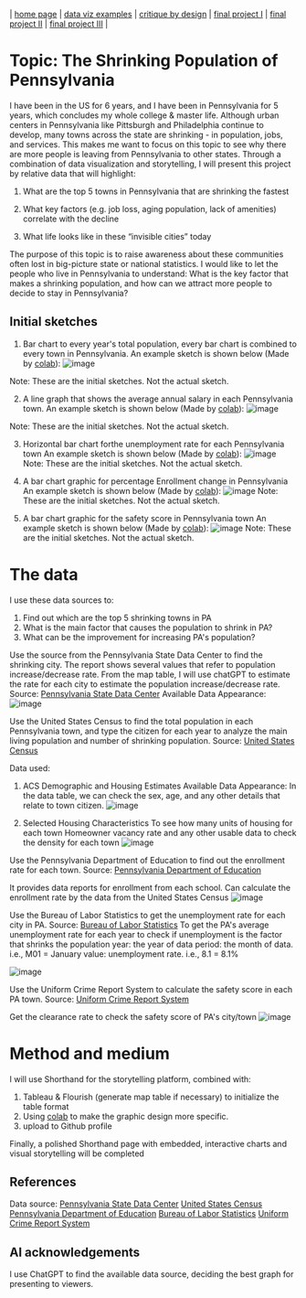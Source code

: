 | [home page](https://aa29zzjj.github.io/jerryh-online-portfolio/) | [data viz examples](dataviz-examples) | [critique by design](critique-by-design) | [final project I](final-project-part-one) | [final project II](final-project-part-two) | [final project III](final-project-part-three) |



# Topic: The Shrinking Population of Pennsylvania


I have been in the US for 6 years, and I have been in Pennsylvania for 5 years, which concludes my whole college & master life.
Although urban centers in Pennsylvania like Pittsburgh and Philadelphia continue to develop, many towns across the state are shrinking - in population, jobs, and services.
This makes me want to focus on this topic to see why there are more people is leaving from Pennsylvania to other states. Through a combination of data visualization and storytelling, I will present this project by relative data that will highlight:


1. What are the top 5 towns in Pennsylvania that are shrinking the fastest

2. What key factors (e.g. job loss, aging population, lack of amenities) correlate with the decline

3. What life looks like in these “invisible cities” today

The purpose of this topic is to raise awareness about these communities often lost in big-picture state or national statistics. I would like to let the people who live in Pennsylvania to understand: What is the key factor that makes a shrinking population, and how can we attract more people to decide to stay in Pennsylvania?

## Initial sketches
1. Bar chart to every year's total population, every bar chart is combined to every town in Pennsylvania.
An example sketch is shown below (Made by [colab](https://colab.research.google.com/)):
![image](https://github.com/user-attachments/assets/107a3d17-34b7-451e-ad8d-0fa867924582)

Note: These are the initial sketches. Not the actual sketch.

2. A line graph that shows the average annual salary in each Pennsylvania town.
An example sketch is shown below (Made by [colab](https://colab.research.google.com/)):
![image](https://github.com/user-attachments/assets/4f686d75-7d56-4d09-81d6-8cd1d15d8ee6)

Note: These are the initial sketches. Not the actual sketch.

3.  Horizontal bar chart forthe  unemployment rate for each Pennsylvania town
An example sketch is shown below (Made by [colab](https://colab.research.google.com/)):
![image](https://github.com/user-attachments/assets/0504fa6c-8218-4a82-b88a-599250d49a62)
Note: These are the initial sketches. Not the actual sketch.

4. A bar chart graphic for percentage Enrollment change in Pennsylvania
An example sketch is shown below (Made by [colab](https://colab.research.google.com/)):
![image](https://github.com/user-attachments/assets/2c7e1707-7229-4dfd-8a03-d1b9f6973f3b)
Note: These are the initial sketches. Not the actual sketch.

5. A bar chart graphic for the safety score in Pennsylvania town
An example sketch is shown below (Made by [colab](https://colab.research.google.com/)):
![image](https://github.com/user-attachments/assets/70554cd8-328e-41ab-b082-db4d8009400c)
Note: These are the initial sketches. Not the actual sketch.

# The data
I use these data sources to:
1. Find out which are the top 5 shrinking towns in PA
2. What is the main factor that causes the population to shrink in PA?
3. What can be the improvement for increasing PA's population?

Use the source from the Pennsylvania State Data Center to find the shrinking city.
The report shows several values that refer to population increase/decrease rate.
From the map table, I will use chatGPT to estimate the rate for each city to estimate the population increase/decrease rate.
Source: [Pennsylvania State Data Center](chrome-extension://bdfcnmeidppjeaggnmidamkiddifkdib/viewer.html?file=https://pasdc.hbg.psu.edu/sites/default/files/resources/2020-municipal-population-estimates-May_2021.pdf?utm_source=chatgpt.com)
Available Data Appearance:
![image](https://github.com/user-attachments/assets/9614bfcc-9fe4-46d0-998d-8654357262bc)


Use the United States Census to find the total population in each Pennsylvania town, and type the citizen for each year to analyze the main living population and number of shrinking population.
Source: [United States Census](https://data.census.gov/)

Data used:
1. ACS Demographic and Housing Estimates
Available Data Appearance:
In the data table, we can check the sex, age, and any other details that relate to town citizen.
![image](https://github.com/user-attachments/assets/5ca7eca4-3f05-425f-962a-911e907b53c3)

2. Selected Housing Characteristics
To see how many units of housing for each town Homeowner vacancy rate and any other usable data to check the density for each town
![image](https://github.com/user-attachments/assets/3a2af74c-d65a-45d3-adf4-4d2dc28f1275)

Use the Pennsylvania Department of Education to find out the enrollment rate for each town.
Source: [Pennsylvania Department of Education](https://www.pa.gov/agencies/education.html)

It provides data reports for enrollment from each school. Can calculate the enrollment rate by the data from the United States Census
![image](https://github.com/user-attachments/assets/70ffb6a4-bcec-482a-82f5-1edd67cb75e2)

Use the Bureau of Labor Statistics to get the unemployment rate for each city in PA.
Source: [Bureau of Labor Statistics](https://download.bls.gov/pub/time.series/la/)
To get the PA's average unemployment rate for each year to check if unemployment is the factor that shrinks the population
year: the year of data
period: the month of data. i.e., M01 = January
value: unemployment rate. i.e., 8.1 = 8.1%

![image](https://github.com/user-attachments/assets/d455be80-d7bf-4f11-b562-fec7411be42e)


Use the Uniform Crime Report System to calculate the safety score in each PA town.
Source: [Uniform Crime Report System](https://www.ucr.pa.gov/PAUCRSPUBLIC/Home/Index)

Get the clearance rate to check the safety score of PA's city/town
![image](https://github.com/user-attachments/assets/fd66dacb-44da-493d-bfa6-f24101799ff5)


# Method and medium
I will use Shorthand for the storytelling platform, combined with: 
1. Tableau & Flourish (generate map table if necessary) to initialize the table format
2. Using [colab](https://colab.research.google.com/) to make the graphic design more specific.
3. upload to Github profile

Finally, a polished Shorthand page with embedded, interactive charts and visual storytelling will be completed
## References
Data source: 
[Pennsylvania State Data Center](chrome-extension://bdfcnmeidppjeaggnmidamkiddifkdib/viewer.html?file=https://pasdc.hbg.psu.edu/sites/default/files/resources/2020-municipal-population-estimates-May_2021.pdf?utm_source=chatgpt.com)
[United States Census](https://data.census.gov/)
[Pennsylvania Department of Education](https://www.pa.gov/agencies/education.html)
[Bureau of Labor Statistics](https://download.bls.gov/pub/time.series/la/)
[Uniform Crime Report System](https://www.ucr.pa.gov/PAUCRSPUBLIC/Home/Index)

## AI acknowledgements
I use ChatGPT to find the available data source, deciding the best graph for presenting to viewers.

